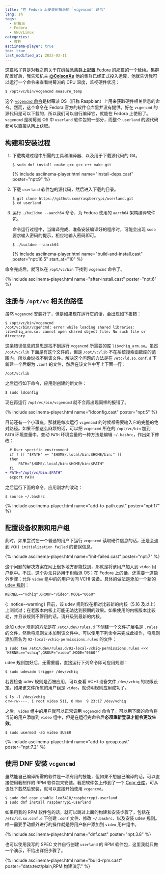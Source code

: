 ```yaml
---
title: "在 Fedora 上安装树莓派的 `vcgencmd` 命令"
lang: zh
tags:
  - 树莓派
  - Fedora
  - GNU/Linux
categories:
  - 教程
asciinema-player: true
toc: true
last_modified_at: 2022-03-11
---
```


这篇帖子算是对我之前关于[在树莓派集群上配置 Fedora](/2020/07/24/fedora-raspi-cluster.html) 的那篇的一个延续。集群配置好后，我告知机主 [**@ColsonXu**](https://github.com/ColsonXu) 他的集群已经正式投入运算，他就告诉我可以运行一个命令来查看树莓派的 CPU 温度，监视硬件状况：

```console
$ /opt/vc/bin/vcgencmd measure_temp
```

这个 [`vcgencmd` 命令](https://www.raspberrypi.org/documentation/raspbian/applications/vcgencmd.md)是树莓派 OS（旧称 Raspbian）上用来获取硬件相关信息的命令。然而，这个命令在 Fedora 官方的软件仓库里并没有提供。好在 `vcgencmd` 的源代码是可以下载的，所以我们可以自行编译它，就能在 Fedora 上使用了。`vcgencmd` 是树莓派 OS 中 `userland` 软件包的一部分，而整个 `userland` 的源代码都可以直接从网上获取。

## 构建和安装过程

1.  下载构建过程中所需的工具和编译器、以及用于下载源代码的 Git。

    ```console
    $ sudo dnf install cmake gcc gcc-c++ make git
    ```

    {% include asciinema-player.html name="install-deps.cast" poster="npt:9" %}

2.  下载 `userland` 软件包的源代码，然后进入下载的目录。

    ```console
    $ git clone https://github.com/raspberrypi/userland.git
    $ cd userland
    ```

3.  运行 `./buildme --aarch64` 命令，为 Fedora 使用的 `aarch64` 架构编译软件包。

    命令运行过程中，当编译完成、准备安装编译好的程序时，可能会出现 `sudo` 要求输入密码的提示，相应地输入密码即可。

    ```console
    $ ./buildme --aarch64
    ```

    {% include asciinema-player.html name="build-and-install.cast"
    poster="npt:16.5" start_at="10" %}

命令完成后，就可以在 `/opt/vc/bin` 下找到 `vcgencmd` 命令了。

{% include asciinema-player.html name="after-install.cast" poster="npt:6" %}

## 注册与 `/opt/vc` 相关的路径

虽然 `vcgencmd` 安装好了，但是如果现在运行它的话，会出现如下报错：

```console
$ /opt/vc/bin/vcgencmd
/opt/vc/bin/vcgencmd: error while loading shared libraries: libvchiq_arm.so: cannot open shared object file: No such file or directory
```

这条错误信息的意思是找不到运行 `vcgencmd` 所需要的库 `libvchiq_arm.so`。虽然 `/opt/vc/lib` 下面是有这个文件的，但是 `/opt/vc/lib` 不在系统搜索函数库的范围内，所以会说找不到该文件。解决这个问题的方法是在 `/etc/ld.so.conf.d` 下新建一个后缀为 `.conf` 的文件，然后在该文件中写上下面一行：

```
/opt/vc/lib
```

之后运行如下命令，应用刚创建的新文件：

```console
$ sudo ldconfig
```

现在再运行 `/opt/vc/bin/vcgencmd` 就不会再出现同样的报错了。

{% include asciinema-player.html name="ldconfig.cast" poster="npt:5" %}

目前还有一个小瑕疵，那就是每次运行 `vcgencmd` 的时候都需要输入它的完整的绝对路径。如果不想这么麻烦的话，可以把 `vcgencmd` 所在的 `/opt/vc/bin` 加到 `PATH` 环境变量中。变动 `PATH` 环境变量的一种方法是编辑 `~/.bashrc`，作出如下修改：

```diff
  # User specific environment
  if ! [[ "$PATH" =~ "$HOME/.local/bin:$HOME/bin:" ]]
  then
      PATH="$HOME/.local/bin:$HOME/bin:$PATH"
  fi
+ PATH="/opt/vc/bin:$PATH"
  export PATH
```

之后运行下面的命令，应用刚才的改动：

```console
$ source ~/.bashrc
```

{% include asciinema-player.html name="add-to-path.cast" poster="npt:17" %}

## 配置设备权限和用户组

此时，如果尝试在一个普通的用户下运行 `vcgencmd` 读取硬件信息的话，还是会遇到 `VCHI initialization failed` 的错误信息。

{% include asciinema-player.html name="init-failed.cast" poster="npt:7" %}

这个问题的解决方案在网上很多地方都能找到，那就是将该用户加入到 `video` 用户组中。不过，这个办法只适用于树莓派 OS；在 Fedora 上的话，还需要一道额外步骤：允许 `video` 组中的的用户访问 VCHI 设备。具体的做法是添加一个新的 [udev 规则](https://wiki.archlinux.org/index.php/Udev_(%E7%AE%80%E4%BD%93%E4%B8%AD%E6%96%87)#udev_%E8%A7%84%E5%88%99)：

```
KERNEL=="vchiq",GROUP="video",MODE="0660"
```

{: .notice--warning}
目前，该 udev 规则仅在相对比较新的内核（5.16 及以上）上测试过；在老版本内核上可能无法达到预期的效果。如果使用的内核版本比较老，并且该规则不管用的话，请升级到最新的内核。

添加 udev 规则的方法是在 `/etc/udev/rules.d` 下创建一个文件扩展名是 `.rules` 的文件，然后将规则文本加到该文件中。可以使用下列命令来完成此操作，将规则添加至名为 `92-local-vchiq-permissions.rules` 的文件：

```console
$ sudo tee /etc/udev/rules.d/92-local-vchiq-permissions.rules <<< 'KERNEL=="vchiq",GROUP="video",MODE="0660"'
```

udev 规则加好后，无需重启，直接运行下列命令即可应用规则：

```console
$ sudo udevadm trigger /dev/vchiq
```

若要检查 udev 规则是否被应用，可以查看 VCHI 设备文件 `/dev/vchiq` 的权限设定。如果该文件所属的用户组是 `video`，就说明规则应用成功了。

```console
$ ls -l /dev/vchiq
crw-rw----. 1 root video 511, 0 Nov  9 23:17 /dev/vchiq
```

之后，`video` 组中的用户就可以正常调用 `vcgencmd` 命令了。可以用下面的命令将当前的用户添加到 `video` 组中，但是在运行完命令后**必须重新登录才能令更改生效**。

```console
$ sudo usermod -aG video $USER
```

{% include asciinema-player.html name="add-to-group.cast" poster="npt:7.2" %}

## 使用 DNF 安装 `vcgencmd`

虽然能自己编译所需的软件是一项有用的技能，但如果不想自己编译的话，可以直接使用我制作的 RPM 软件包来安装。我把软件包上传到了一个 [Copr 仓库](https://copr.fedorainfracloud.org/coprs/leo3418/raspberrypi-userland/)，可从该处下载然后安装，就可以直接开始使用 `vcgencmd`。

```console
$ sudo dnf copr enable leo3418/raspberrypi-userland
$ sudo dnf install raspberrypi-userland
```

如果用我的 RPM 软件包的话，就可以跳过上面的构建和安装步骤了，包括在 `/etc/ld.so.conf.d` 下创建 `.conf` 文件、修改 `~/.bashrc`、以及安装 udev 规则。唯一需要手动额外进行的操作就是将用户帐户添加到 `video` 用户组中。

{% include asciinema-player.html name="dnf.cast" poster="npt:3.8" %}

也可以使用我写的 SPEC 文件自行创建 `userland` 的 RPM 软件包，这里我就只做一个演示，不给出详细步骤了。

{% include asciinema-player.html name="build-rpm.cast"
    poster="data:text/plain,RPM 构建演示" %}

